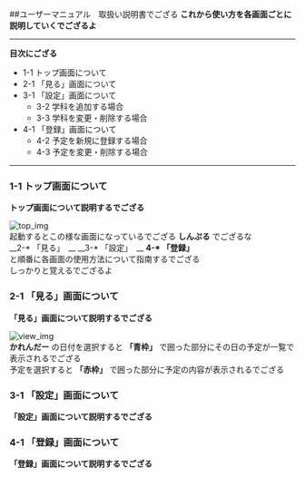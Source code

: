 ##ユーザーマニュアル　取扱い説明書でござる
__これから使い方を各画面ごとに説明していくでござるよ__  

******  

__目次にござる__  
- 1-1 トップ画面について
- 2-1 「見る」画面について
- 3-1 「設定」画面について
    - 3-2 学科を追加する場合
    - 3-3 学科を変更・削除する場合
- 4-1 「登録」画面について
    - 4-2 予定を新規に登録する場合
    - 4-3 予定を変更・削除する場合

******

### 1-1 トップ画面について  
__トップ画面について説明するでござる__

![top_img](/img/top_img.png)  
起動するとこの様な画面になっているでござる
__しんぷる__
でござるな  
__2-* 「見る」　__
__3-* 「設定」　__
__4-* 「登録」__  
と順番に各画面の使用方法について指南するでござる  
しっかりと覚えるでござるよ

### 2-1 「見る」画面について  
__「見る」画面について説明するでござる__

![view_img](/img/view_img.png)  
__かれんだー__
の日付を選択すると
__「青枠」__
で囲った部分にその日の予定が一覧で表示されるでござる  
予定を選択すると
__「赤枠」__
で囲った部分に予定の内容が表示されるでござる

### 3-1 「設定」画面について  
__「設定」画面について説明するでござる__


### 4-1 「登録」画面について  
__「登録」画面について説明するでござる__

